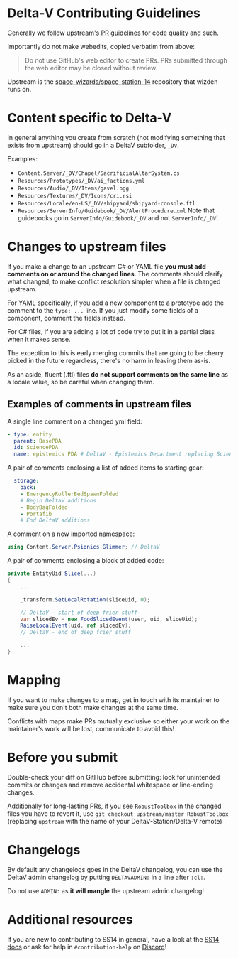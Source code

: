 # Delta-V Contributing Guidelines

Generally we follow [upstream's PR guidelines](https://docs.spacestation14.com/en/general-development/codebase-info/pull-request-guidelines.html) for code quality and such.

Importantly do not make webedits, copied verbatim from above:
> Do not use GitHub's web editor to create PRs. PRs submitted through the web editor may be closed without review.

Upstream is the [space-wizards/space-station-14](https://github.com/space-wizards/space-station-14) repository that wizden runs on.

# Content specific to Delta-V

In general anything you create from scratch (not modifying something that exists from upstream) should go in a DeltaV subfolder, `_DV`.

Examples:
- `Content.Server/_DV/Chapel/SacrificialAltarSystem.cs`
- `Resources/Prototypes/_DV/ai_factions.yml`
- `Resources/Audio/_DV/Items/gavel.ogg`
- `Resources/Textures/_DV/Icons/cri.rsi`
- `Resources/Locale/en-US/_DV/shipyard/shipyard-console.ftl`
- `Resources/ServerInfo/Guidebook/_DV/AlertProcedure.xml`
  Note that guidebooks go in `ServerInfo/Guidebook/_DV` and not `ServerInfo/_DV`!

# Changes to upstream files

If you make a change to an upstream C# or YAML file **you must add comments on or around the changed lines**.
The comments should clarify what changed, to make conflict resolution simpler when a file is changed upstream.

For YAML specifically, if you add a new component to a prototype add the comment to the `type: ...` line.
If you just modify some fields of a component, comment the fields instead.

For C# files, if you are adding a lot of code try to put it in a partial class when it makes sense.

The exception to this is early merging commits that are going to be cherry picked in the future regardless, there's no harm in leaving them as-is.

As an aside, fluent (.ftl) files **do not support comments on the same line** as a locale value, so be careful when changing them.

## Examples of comments in upstream files

A single line comment on a changed yml field:
```yml
- type: entity
  parent: BasePDA
  id: SciencePDA
  name: epistemics PDA # DeltaV - Epistemics Department replacing Science
```

A pair of comments enclosing a list of added items to starting gear:
```yml
  storage:
    back:
    - EmergencyRollerBedSpawnFolded
    # Begin DeltaV additions
    - BodyBagFolded
    - Portafib
    # End DeltaV additions
```

A comment on a new imported namespace:
```cs
using Content.Server.Psionics.Glimmer; // DeltaV
```

A pair of comments enclosing a block of added code:
```cs
private EntityUid Slice(...)
{
    ...

    _transform.SetLocalRotation(sliceUid, 0);

    // DeltaV - start of deep frier stuff
    var slicedEv = new FoodSlicedEvent(user, uid, sliceUid);
    RaiseLocalEvent(uid, ref slicedEv);
    // DeltaV - end of deep frier stuff

    ...
}
```

# Mapping

If you want to make changes to a map, get in touch with its maintainer to make sure you don't both make changes at the same time.

Conflicts with maps make PRs mutually exclusive so either your work on the maintainer's work will be lost, communicate to avoid this!

# Before you submit

Double-check your diff on GitHub before submitting: look for unintended commits or changes and remove accidental whitespace or line-ending changes.

Additionally for long-lasting PRs, if you see `RobustToolbox` in the changed files you have to revert it, use `git checkout upstream/master RobustToolbox` (replacing `upstream` with the name of your DeltaV-Station/Delta-V remote)

# Changelogs

By default any changelogs goes in the DeltaV changelog, you can use the DeltaV admin changelog by putting `DELTAVADMIN:` in a line after `:cl:`.

Do not use `ADMIN:` as **it will mangle** the upstream admin changelog!

# Additional resources

If you are new to contributing to SS14 in general, have a look at the [SS14 docs](https://docs.spacestation14.io/) or ask for help in `#contribution-help` on [Discord](https://discord.gg/deltav)!
